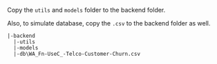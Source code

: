 
Copy the `utils` and `models` folder to the backend folder.

Also, to simulate database, copy the `.csv` to the backend folder as well.

```
|-backend
  |-utils
  |-models
  |-db\WA_Fn-UseC_-Telco-Customer-Churn.csv
```